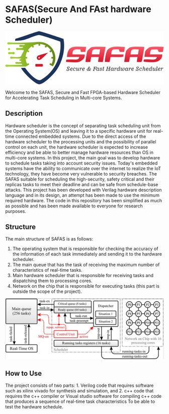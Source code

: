 # SAFAS(Secure And FAst hardware Scheduler)

![alt text](https://github.com/amin-norollah/safas/blob/main/Logo-SAFAS.png)

Welcome to the SAFAS, Secure and Fast FPGA-based Hardware Scheduler for Accelerating Task Scheduling in Multi-core Systems.


Description
------------
Hardware scheduler is the concept of separating task scheduling unit from the Operating System(OS) and leaving it to a specific hardware unit for real-time connected embedded systems. Due to the direct access of the hardware scheduler to the processing units and the possibility of parallel control on each unit, the hardware scheduler is expected to increase efficiency and be able to better manage hardware resources than OS in multi-core systems.
In this project, the main goal was to develop hardware to schedule tasks taking into account security issues. Today's embedded systems have the ability to communicate over the internet to realize the IoT technology, they have become very vulnerable to security breaches. The SAFAS suitable for scheduling the high-security, safety critical and their replicas tasks to meet their deadline and can be safe from schedule-base attacks.
This project has been developed with Verilag hardware description language and in its design, an attempt has been made to use the minimum required hardware. The code in this repository has been simplified as much as possible and has been made available to everyone for research purposes.


Structure
------------
The main structure of SAFAS is as follows:
1. The operating system that is responsible for checking the accuracy of the information of each task immediately and sending it to the hardware scheduler.
2. The main queue that has the task of receiving the maximum number of characteristics of real-time tasks.
3. Main hardware scheduler that is responsible for receiving tasks and dispatching them to processing cores.
4. Network on the chip that is responsible for executing tasks (this part is outside the scope of the project).

![alt text](https://github.com/amin-norollah/safas/blob/main/MainArchitecture.jpg)

How to Use
------------
The project consists of two parts: 1. Verilog code that requires software such as xilinx vivado for synthesis and simulation, and 2. c++ code that requires the c++ compiler or Visual studio software for compiling c++ code that produces a sequence of real-time task characteristics To be able to test the hardware schedule.

